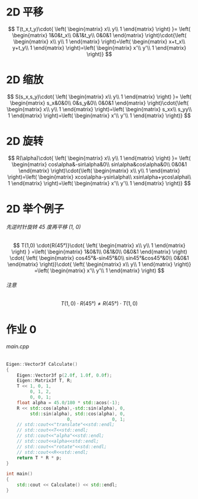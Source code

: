 # 2D 平移

$$
T(t_x,t_y)\cdot{
\left(
\begin{matrix}
x\\
y\\
1
\end{matrix}
\right)
}=
\left(
\begin{matrix}
1&0&t_x\\
0&1&t_y\\
0&0&1
\end{matrix}
\right)\cdot{\left(
\begin{matrix}
x\\
y\\
1
\end{matrix}
\right)=\left(
\begin{matrix}
x+t_x\\
y+t_y\\
1
\end{matrix}
\right)=\left(
\begin{matrix}
x'\\
y'\\
1
\end{matrix}
\right)}
$$

# 2D 缩放

$$
S(s_x,s_y)\cdot{
\left(
\begin{matrix}
x\\
y\\
1
\end{matrix}
\right)
}=
\left(
\begin{matrix}
s_x&0&0\\
0&s_y&0\\
0&0&1
\end{matrix}
\right)\cdot{\left(
\begin{matrix}
x\\
y\\
1
\end{matrix}
\right)=\left(
\begin{matrix}
s_xx\\
s_yy\\
1
\end{matrix}
\right)=\left(
\begin{matrix}
x'\\
y'\\
1
\end{matrix}
\right)}
$$

# 2D 旋转

$$
R(\alpha)\cdot{
\left(
\begin{matrix}
x\\
y\\
1
\end{matrix}
\right)
}=
\left(
\begin{matrix}
cos\alpha&-sin\alpha&0\\
sin\alpha&cos\alpha&0\\
0&0&1
\end{matrix}
\right)\cdot{\left(
\begin{matrix}
x\\
y\\
1
\end{matrix}
\right)=\left(
\begin{matrix}
xcos\alpha-ysin\alpha\\
xsin\alpha+ycos\alpha\\
1
\end{matrix}
\right)=\left(
\begin{matrix}
x'\\
y'\\
1
\end{matrix}
\right)}
$$

# 2D 举个例子

###### 先逆时针旋转 45 度再平移 (1, 0)

$$
T(1,0)
\cdot{R(45°)}\cdot{
\left(
\begin{matrix}
x\\
y\\
1
\end{matrix}
\right)
}
=\left(
\begin{matrix}
1&0&1\\
0&1&0\\
0&0&1
\end{matrix}
\right)
\cdot{
\left(
\begin{matrix}
cos45°&-sin45°&0\\
sin45°&cos45°&0\\
0&0&1
\end{matrix}
\right)}\cdot{
\left(
\begin{matrix}
x\\
y\\
1
\end{matrix}
\right)}
=\left(
\begin{matrix}
x'\\
y'\\
1
\end{matrix}
\right)
$$

###### 注意

$$
T(1,0)
\cdot{R(45°)}\neq{
R(45°)\cdot{T(1,0)}}
$$

# 作业 0

###### main.cpp

```c++
Eigen::Vector3f Calculate()
{
    Eigen::Vector3f p(2.0f, 1.0f, 0.0f);
    Eigen::Matrix3f T, R;
    T << 1, 0, 1,
         0, 1, 2,
         0, 0, 1;
    float alpha = 45.0/180 * std::acos(-1);
    R << std::cos(alpha),-std::sin(alpha), 0,
         std::sin(alpha), std::cos(alpha), 0,
                       0,               0, 1;
    // std::cout<<"translate"<<std::endl;
    // std::cout<<T<<std::endl;
    // std::cout<<"alpha"<<std::endl;
    // std::cout<<alpha<<std::endl;
    // std::cout<<"rotate"<<std::endl;
    // std::cout<<R<<std::endl;
    return T * R * p;
}

int main()
{
    std::cout << Calculate() << std::endl;
}
```


